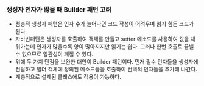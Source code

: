 ### 생성자 인자가 많을 때 Builder 패턴 고려
- 점층적 생성자 패턴은 인자 수가 늘어나면 코드 작성이 어려우며 읽기 힘든 코드가 된다.
- 자바빈패턴은 생성자를 호출하여 객체를 만들고 setter 메소드를 사용하여 값을 채워가는데 인자가 많을수록 양이 많아지지만 읽기는 쉽다. 그러나 한번 호출로 끝낼 수 없으므로 일관성이 깨질 수 있다.
- 위에 두 가지 단점을 보완한 대안이 Builder 패턴이다. 먼저 필수 인자들을 생성자에 전달하고 빌더 객체에 정의된 메소드들을 호출하여 선택적 인자들을 추가해 나간다.
- 계층적으로 설계된 클래스에도 적용이 가능하다.